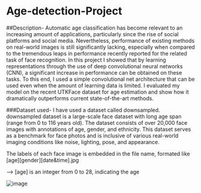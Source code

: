 # Age-detection-Project

##Description-
Automatic age classification has become relevant to an increasing amount of applications, particularly since the rise of social platforms and social media. Nevertheless, performance of existing methods on real-world images is still significantly lacking, especially when compared to the tremendous leaps in performance recently reported for the related task of face recognition. In this project I showed that by learning representations through the use of deep convolutional neural networks (CNN), a significant increase in performance can be obtained on these tasks. To this end, I used a simple convolutional net architecture that can be used even when the amount of learning data is limited. I evaluated my model on the recent UTKFace dataset for age estimation and show how it dramatically outperforms current state-of-the-art methods.

###Dataset used-
I have used a dataset called downsampled. downsampled dataset is a large-scale face dataset with long age span (range from 0 to 116 years old). The dataset consists of over 20,000 face images with annotations of age, gender, and ethnicity. This dataset serves as a benchmark for face photos and is inclusive of various real-world imaging conditions like noise, lighting, pose, and appearance.

The labels of each face image is embedded in the file name, formated like [age][gender][date&time].jpg

--> [age] is an integer from 0 to 28, indicating the age

![image](https://github.com/user-attachments/assets/a8a20381-2144-46a5-804f-ae5618029eb0)

